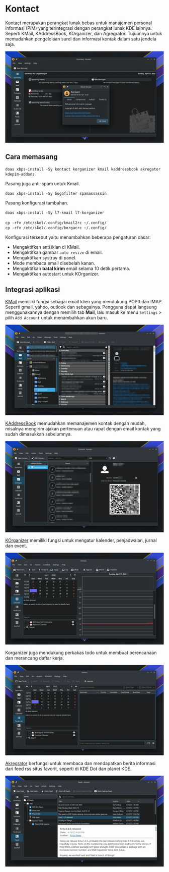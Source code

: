# Kontact

[Kontact](https://kontact.kde.org/components/kontact/) merupakan perangkat lunak bebas untuk manajemen personal informasi (PIM) yang terintegrasi dengan perangkat lunak KDE lainnya. Seperti KMail, KAddressBook, KOrganizer, dan Agregrator. Tujuannya untuk memudahkan pengelolaan surel dan informasi kontak dalam satu jendela saja.

![KontactLangitKetujuh OS](../../media/image/kontact-langitketujuh-id-1.webp)

## Cara memasang

```
doas xbps-install -Sy kontact korganizer kmail kaddressbook akregator kdepim-addons
```

Pasang juga anti-spam untuk Kmail.

```
doas xbps-install -Sy bogofilter spamassassin
```

Pasang konfigurasi tambahan.

```
doas xbps-install -Sy l7-kmail l7-korganizer

cp -rfv /etc/skel/.config/kmail2rc ~/.config/
cp -rfv /etc/skel/.config/korgacrc ~/.config/
```

Konfigurasi tersebut yaitu menambahkan beberapa pengaturan dasar:
- Mengaktifkan anti iklan di KMail.
- Mengaktifkan gambar `auto resize` di email.
- Mengaktifkan systray di panel.
- Mode membaca email disebelah kanan.
- Mengaktifkan **batal kirim** email selama 10 detik pertama.
- Mengaktifkan autostart untuk KOrganizer.

## Integrasi aplikasi

[KMail](https://kontact.kde.org/components/kmail/) memiliki fungsi sebagai email klien yang mendukung POP3 dan IMAP. Seperti gmail, yahoo, outlook dan sebagainya. Pengguna dapat langsung menggunakannya dengan memilih tab **Mail**, lalu masuk ke menu `Settings` > pilih `Add Account` untuk menambahkan akun baru.

![KMail LangitKetujuh OS](../../media/image/kontact-langitketujuh-id-2.webp)

[KAddressBook](https://kontact.kde.org/components/kaddressbook/) memudahkan memanajemen kontak dengan mudah, misalnya mengirim ajakan pertemuan atau rapat dengan email kontak yang sudah dimasukkan sebelumnya.

![Kontact LangitKetujuh OS](../../media/image/kontact-langitketujuh-id-3.webp)

[KOrganizer](https://kontact.kde.org/components/korganizer/) memiliki fungsi untuk mengatur kalender, penjadwalan, jurnal dan event.

![KOrganizer calendar LangitKetujuh OS](../../media/image/kontact-langitketujuh-id-4.webp)

Korganizer juga mendukung perkakas todo untuk membuat perencanaan dan merancang daftar kerja.

![KOrganizer todolist LangitKetujuh OS](../../media/image/kontact-langitketujuh-id-5.webp)

[Akregrator](https://kontact.kde.org/components/akregator/) berfungsi untuk membaca dan mendapatkan berita informasi dari feed rss situs favorit, seperti di KDE Dot dan planet KDE.

![Akregrator LangitKetujuh OS](../../media/image/kontact-langitketujuh-id-6.webp)
